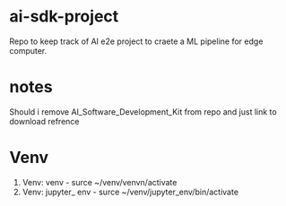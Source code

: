 # ai-sdk-project
Repo to keep track of AI e2e project to craete a ML pipeline for edge computer.

# notes
Should i remove AI_Software_Development_Kit from repo and just link to download refrence

# Venv

1. Venv: venv - surce ~/venv/venvn/activate
2. Venv: jupyter_ env - surce ~/venv/jupyter_env/bin/activate

